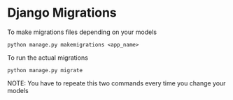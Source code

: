 # Django Migrations

To make migrations files depending on your models
```
python manage.py makemigrations <app_name>
```

To run the actual migrations
```
python manage.py migrate
```

NOTE: You have to repeate this two commands every time you change your models
